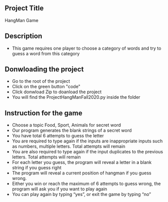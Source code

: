 ## Project Title

  HangMan Game

## Description

* This game requires one player to choose a category of words and try to guess a word from this category

## Donwloading the project

* Go to the root of the project
* Click on the green button "code"
* Click donwload Zip to doanload the project
* You will find the ProjectHangManFall2020.py inside the folder


## Instruction for the game

* Choose a topic Food, Sport, Animals for secret word
* Our program generates the blank strings of a secret word
* You have total 6 attempts to guess the letter
* You are required to type again if the inputs are inappropriate inputs such as numbers, multiple letters. Total attempts will remain
* You are also required to type again if the input duplicates to the previous letters. Total attempts will remain
* For each letter you guess, the program will reveal a letter in a blank string if you guess right
* The program will reveal a current position of hangman if you guess wrong.
* Either you win or reach the maximum of 6 attempts to guess wrong, the program will ask you if you want to play again
* You can play again by typing “yes”, or exit the game by typing “no”


